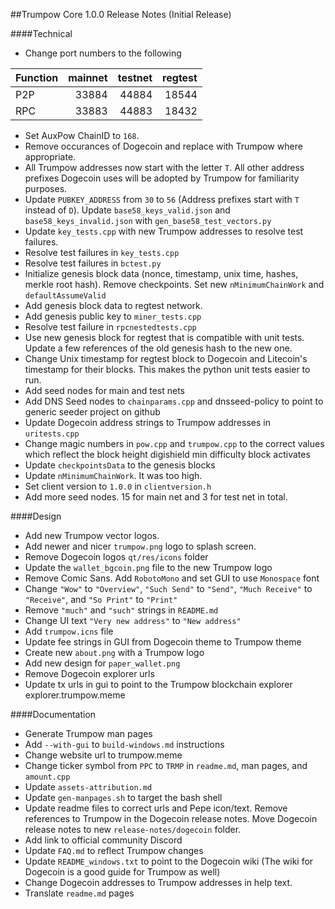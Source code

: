 ##Trumpow Core 1.0.0 Release Notes (Initial Release)

####Technical

* Change port numbers to the following

| Function | mainnet | testnet | regtest |
| :------- | ------: | ------: | ------: |
| P2P      |   33884 |   44884 |   18544 |
| RPC      |   33883 |   44883 |   18432 |

* Set AuxPow ChainID to `168`.
* Remove occurances of Dogecoin and replace with Trumpow where appropriate.
* All Trumpow addresses now start with the letter `T`. All other address prefixes Dogecoin uses will be adopted by Trumpow for familiarity purposes.
* Update `PUBKEY_ADDRESS` from `30` to `56` (Address prefixes start with `T` instead of `D`). Update `base58_keys_valid.json` and `base58_keys_invalid.json` with `gen_base58_test_vectors.py`
* Update `key_tests.cpp` with new Trumpow addresses to resolve test failures.
* Resolve test failures in `key_tests.cpp`
* Resolve test failures in `bctest.py`
* Initialize genesis block data (nonce, timestamp, unix time, hashes, merkle root hash). Remove checkpoints. Set new `nMinimumChainWork` and `defaultAssumeValid`
* Add genesis block data to regtest network.
* Add genesis public key to `miner_tests.cpp`
* Resolve test failure in `rpcnestedtests.cpp`
* Use new genesis block for regtest that is compatible with unit tests. Update a few references of the old genesis hash to the new one. 
* Change Unix timestamp for regtest block to Dogecoin and Litecoin's timestamp for their blocks. This makes the python unit tests easier to run.
* Add seed nodes for main and test nets
* Add DNS Seed nodes to `chainparams.cpp` and dnsseed-policy to point to generic seeder project on github
* Update Dogecoin address strings to Trumpow addresses in `uritests.cpp`
* Change magic numbers in `pow.cpp` and `trumpow.cpp` to the correct values which reflect the block height digishield min difficulty block activates
* Update `checkpointsData` to the genesis blocks
* Update `nMinimumChainWork`. It was too high. 
* Set client version to `1.0.0` in `clientversion.h`
* Add more seed nodes. 15 for main net and 3 for test net in total.

####Design

* Add new Trumpow vector logos.
* Add newer and nicer `trumpow.png` logo to splash screen.
* Remove Dogecoin logos `qt/res/icons` folder
* Update the `wallet_bgcoin.png` file to the new Trumpow logo
* Remove Comic Sans. Add `RobotoMono` and set GUI to use `Monospace` font
* Change `"Wow"` to `"Overview"`, `"Such Send"` to `"Send"`, `"Much Receive"` to `"Receive"`, and `"So Print"` to `"Print"`
* Remove `"much"` and `"such"` strings in `README.md`
* Change UI text `"Very new address"` to `"New address"`
* Add `trumpow.icns` file
* Update fee strings in GUI from Dogecoin theme to Trumpow theme
* Create new `about.png` with a Trumpow logo
* Add new design for `paper_wallet.png`
* Remove Dogecoin explorer urls
* Update tx urls in gui to point to the Trumpow blockchain explorer explorer.trumpow.meme

####Documentation

* Generate Trumpow man pages
* Add `--with-gui` to `build-windows.md` instructions
* Change website url to trumpow.meme
* Change ticker symbol from `PPC` to `TRMP` in `readme.md`, man pages, and `amount.cpp`
* Update `assets-attribution.md`
* Update `gen-manpages.sh` to target the bash shell
* Update readme files to correct urls and Pepe icon/text. Remove references to Trumpow in the Dogecoin release notes. Move Dogecoin release notes to new `release-notes/dogecoin` folder.
* Add link to official community Discord
* Update `FAQ.md` to reflect Trumpow changes
* Update `README_windows.txt` to point to the Dogecoin wiki (The wiki for Dogecoin is a good guide for Trumpow as well)
* Change Dogecoin addresses to Trumpow addresses in help text.
* Translate `readme.md` pages